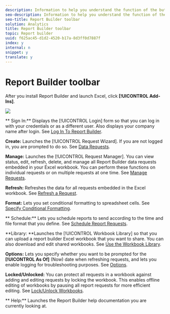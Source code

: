 ```yaml
---
description: Information to help you understand the function of the buttons on the Report Builder toolbar.
seo-description: Information to help you understand the function of the buttons on the Report Builder toolbar.
seo-title: Report Builder toolbar
solution: Analytics
title: Report Builder toolbar
topic: Report builder
uuid: f625ac45-d1d2-4520-b17a-8d3ff0d7887f
index: y
internal: n
snippet: y
translate: y
---
```


# Report Builder toolbar

After you install Report Builder and launch Excel, click **[!UICONTROL  Add-Ins]**. 

![](assets/report_builder_toolbar.png) 

** Sign In:** Displays the [!UICONTROL  Login] form so that you can log in with your credentials or as a different user. Also displays your company name after login. See [ Log In To Report Builder](../report_builder_bucket/setup/login/t_loggin_in_to_reportbuilder.md#task_08762953310F4FB0B91C0B1AA5044BAC). 

**Create:** Launches the [!UICONTROL  Request Wizard]. If you are not logged in, you are prompted to do so. See [ Data Requests](../report_builder_bucket/data_requests.md#concept_E14C1E6B63C44D02BF8D80021B4B0F89). 

**Manage:** Launches the [!UICONTROL  Request Manager]. You can view status, edit, refresh, delete, and manage all Report Builder data requests embedded in your Excel workbook. You can perform these functions on individual requests or on multiple requests at one time. See [ Manage Requests](../report_builder_bucket/manage_requests.md#concept_51F3DE9300BD4F3BA71E96ADA6B23CA8). 

**Refresh:** Refreshes the data for all requests embedded in the Excel workbook. See [ Refresh a Request](../report_builder_bucket/manage_requests/t_refresh_a_request.md#task_96556DB051A2479A955999D3837EE609). 

**Format:** Lets you set conditional formatting to spreadsheet cells. See [ Specify Conditional Formatting](../report_builder_bucket/manage_requests/specify_conditional_formatting.md#concept_14E74D5B12A940588CD56AAB42831DEA). 

** Schedule:** Lets you schedule reports to send according to the time and file format that you define. See [ Schedule Report Requests](../report_builder_bucket/schedule_report_requests.md#concept_425CEC16D3B149E09EC341CF12F59FA8). 

**Library: **Launches the [!UICONTROL  Workbook Library] so that you can upload a report builder Excel workbook that you want to share. You can also download and edit shared workbooks. See [ Use the Workbook Library](../report_builder_bucket/workbook_library.md#concept_4F5B1DF7726A4B17B2308D1F0F8301DA). 

**Options:** Lets you specify whether you want to be prompted for the **[!UICONTROL  As Of]** (Now) date when refreshing requests, and lets you enable logging for troubleshooting purposes. See [ Options](../report_builder_bucket/options.md#task_99D94C0888294D87AC57A91B4B9CEDBF). 

**Locked/Unlocked:** You can protect all requests in a workbook against adding and editing requests by locking the workbook. This enables offline editing of workbooks by pausing all report requests for more efficient editing. See [ Lock/Unlock Workbooks](../report_builder_bucket/workbook_library/protect_wb.md#concept_8FAD0CFBAFDF417ABDDEA4CC26F93F83). 

** Help:** Launches the Report Builder help documentation you are currently looking at. 
